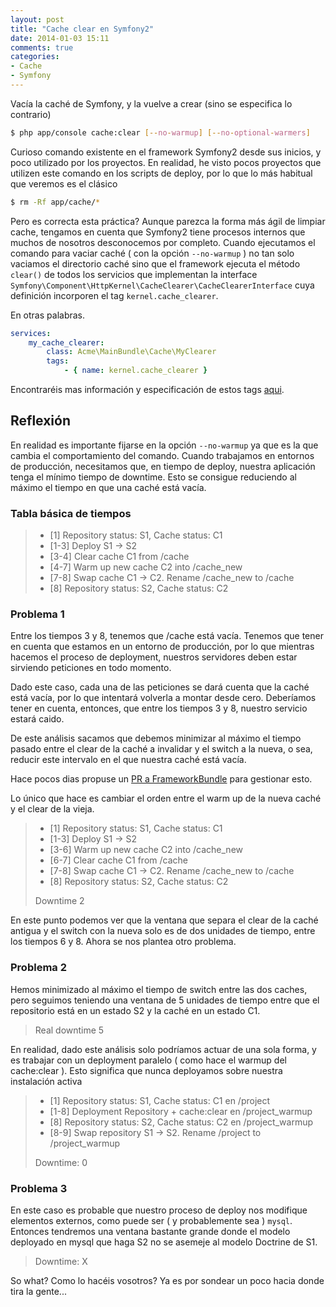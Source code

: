 ```yaml
---
layout: post
title: "Cache clear en Symfony2"
date: 2014-01-03 15:11
comments: true
categories:
- Cache
- Symfony
---
```


Vacía la caché de Symfony, y la vuelve a crear (sino se especifica lo contrario)

``` bash
$ php app/console cache:clear [--no-warmup] [--no-optional-warmers]
```

Curioso comando existente en el framework Symfony2 desde sus inicios, y poco
utilizado por los proyectos. En realidad, he visto pocos proyectos que utilizen
este comando en los scripts de deploy, por lo que lo más habitual que veremos es
el clásico

``` bash
$ rm -Rf app/cache/*
```

Pero es correcta esta práctica? Aunque parezca la forma más ágil de limpiar
cache, tengamos en cuenta que Symfony2 tiene procesos internos que muchos de
nosotros desconocemos por completo. Cuando ejecutamos el comando para vaciar
caché ( con la opción `--no-warmup` ) no tan solo vaciamos el directorio caché
sino que el framework ejecuta el método `clear()` de todos los servicios que
implementan la interface 
`Symfony\Component\HttpKernel\CacheClearer\CacheClearerInterface` cuya
definición incorporen el tag `kernel.cache_clearer`.

En otras palabras.

``` yml
services:
    my_cache_clearer:
        class: Acme\MainBundle\Cache\MyClearer
        tags:
            - { name: kernel.cache_clearer }
```

Encontraréis mas información y especificación de estos tags
[aqui](http://symfony.com/doc/current/reference/dic_tags.html#kernel-cache-clearer).

## Reflexión

En realidad es importante fijarse en la opción `--no-warmup` ya que es la que
cambia el comportamiento del comando. Cuando trabajamos en entornos de
producción, necesitamos que, en tiempo de deploy, nuestra aplicación tenga el
mínimo tiempo de downtime. Esto se consigue reduciendo al máximo el tiempo en
que una caché está vacía.

### Tabla básica de tiempos

> * [1]   Repository status: S1, Cache status: C1
> * [1-3] Deploy S1 -> S2
> * [3-4] Clear cache C1 from /cache
> * [4-7] Warm up new cache C2 into /cache_new
> * [7-8] Swap cache C1 -> C2. Rename /cache_new to /cache
> * [8]   Repository status: S2, Cache status: C2

### Problema 1

Entre los tiempos 3 y 8, tenemos que /cache está vacía. Tenemos que tener en
cuenta que estamos en un entorno de producción, por lo que mientras hacemos el
proceso de deployment, nuestros servidores deben estar sirviendo peticiones en
todo momento.

Dado este caso, cada una de las peticiones se dará cuenta que la caché está
vacía, por lo que intentará volverla a montar desde cero. Deberíamos tener en
cuenta, entonces, que entre los tiempos 3 y 8, nuestro servicio estará caido.

De este análisis sacamos que debemos minimizar al máximo el tiempo pasado entre
el clear de la caché a invalidar y el switch a la nueva, o sea, reducir este
intervalo en el que nuestra caché está vacía.

Hace pocos dias propuse un
[PR a FrameworkBundle](https://github.com/symfony/symfony/pull/9930) para
gestionar esto.

Lo único que hace es cambiar el orden entre el warm up de la nueva caché y el
clear de la vieja.

> * [1]   Repository status: S1, Cache status: C1
> * [1-3] Deploy S1 -> S2
> * [3-6] Warm up new cache C2 into /cache_new
> * [6-7] Clear cache C1 from /cache
> * [7-8] Swap cache C1 -> C2. Rename /cache_new to /cache
> * [8]   Repository status: S2, Cache status: C2
>
> Downtime 2

En este punto podemos ver que la ventana que separa el clear de la caché antigua
y el switch con la nueva solo es de dos unidades de tiempo, entre los tiempos 6
y 8. Ahora se nos plantea otro problema.

### Problema 2

Hemos minimizado al máximo el tiempo de switch entre las dos caches, pero
seguimos teniendo una ventana de 5 unidades de tiempo entre que el repositorio
está en un estado S2 y la caché en un estado C1.

> Real downtime 5

En realidad, dado este análisis solo podríamos actuar de una sola forma, y es
trabajar con un deployment paralelo ( como hace el warmup del cache:clear ).
Esto significa que nunca deployamos sobre nuestra instalación activa

> * [1]   Repository status: S1, Cache status: C1 en /project
> * [1-8] Deployment Repository + cache:clear en /project_warmup
> * [8]   Repository status: S2, Cache status: C2 en /project_warmup
> * [8-9] Swap repository S1 -> S2. Rename /project to /project_warmup
>
> Downtime: 0

### Problema 3

En este caso es probable que nuestro proceso de deploy nos modifique elementos
externos, como puede ser ( y probablemente sea ) `mysql`. Entonces tendremos una
ventana bastante grande donde el modelo deployado en mysql que haga S2 no se
asemeje al modelo Doctrine de S1.

> Downtime: X

So what? Como lo hacéis vosotros? Ya es por sondear un poco hacia donde tira la
gente...
